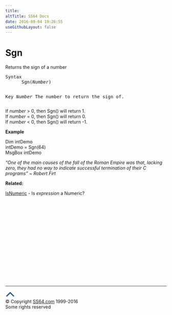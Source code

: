 ```yaml
---
title:
altTitle: SS64 Docs
date: 2016-09-04 19:26:55
useGithubLayout: false
---
```

<!-- #BeginLibraryItem "/Library/head_vb.lbi" --><!-- #EndLibraryItem --><h1>Sgn</h1> 
<p> Returns the sign of a number</p>
<pre>Syntax
      Sgn(<i>Number</i>)

Key
   <i>Number</i>  The number to return the sign of.</pre>
<p>If <i>number</i> &gt; 0, then Sgn() will return 1.<br>
If <i>number</i> = 0, then Sgn() will return 0.<br>
If <i>number</i> &lt; 0, then Sgn() will return -1.</p>
<p><b>Example</b></p>
<p class="code">Dim intDemo<br>
intDemo = Sgn(64)<br>
MsgBox intDemo</p>
<p class="quote"><i>“One of the main causes of the fall of the Roman Empire was that, lacking zero, they had no way to indicate successful termination of their C programs” ~ Robert Firt</i></p>
<p><b>Related:</b></p>
<p><a href="isnumeric.html">IsNumeric</a> -  Is <i>expression</i> a Numeric?</p><!-- #BeginLibraryItem "/Library/foot_vb.lbi" --><p>
<!-- VB300 -->
<ins class="adsbygoogle" style="display:inline-block;width:300px;height:250px" data-ad-client="ca-pub-6140977852749469" data-ad-slot="1683739502"></ins>
<script>
(adsbygoogle = window.adsbygoogle || []).push({});
</script></p>
<hr>
<div id="bl" class="footer"><a href="sgn.html#"><img src="../images/top.png" width="30" height="22" alt="Back to the Top"></a></div>
<div id="br" class="footer, tagline">© Copyright <a href="http://ss64.com/">SS64.com</a> 1999-2016<br>
Some rights reserved</div><!-- #EndLibraryItem -->
